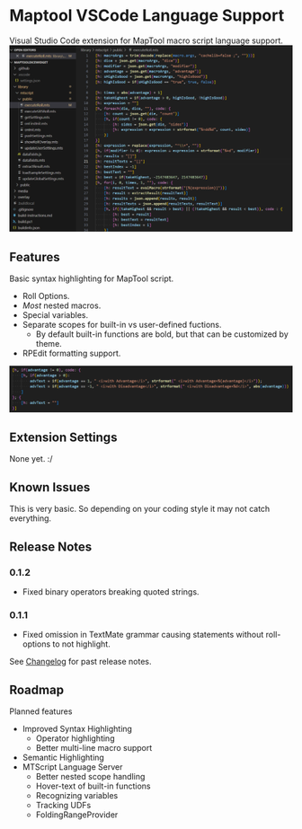 # Maptool VSCode Language Support

Visual Studio Code extension for MapTool macro script language support.
![Sample](images/sample-script.png)

## Features

Basic syntax highlighting for MapTool script.

* Roll Options.
* *Most* nested macros.
* Special variables.
* Separate scopes for built-in vs user-defined fuctions.
  * By default built-in functions are bold, but that can be customized by theme.
* RPEdit formatting support.

![Multi-part example](images/multi-part-macro.png)

## Extension Settings

None yet. :/

## Known Issues

This is very basic. So depending on your coding style it may not catch everything.

## Release Notes

### 0.1.2

* Fixed binary operators breaking quoted strings.

### 0.1.1

* Fixed omission in TextMate grammar causing statements without roll-options to not highlight.

See [Changelog](CHANGELOG.md) for past release notes.

## Roadmap

Planned features

* Improved Syntax Highlighting
  * Operator highlighting
  * Better multi-line macro support
* Semantic Highlighting
* MTScript Language Server
  * Better nested scope handling
  * Hover-text of built-in functions
  * Recognizing variables
  * Tracking UDFs
  * FoldingRangeProvider
